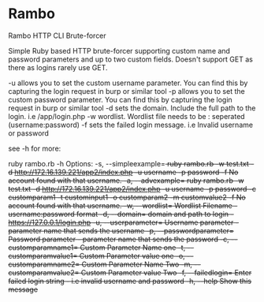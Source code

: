 # Rambo
Rambo HTTP CLI Brute-forcer


Simple Ruby based HTTP brute-forcer supporting custom name and password parameters and up to two custom fields. Doesn't support GET as there as logins rarely use GET.

-u allows you to set the custom username parameter. You can find this by capturing the login request in burp or similar tool
-p allows you to set the custom password parameter. You can find this by capturing the login request in burp or similar tool
-d sets the domain. Include the full path to the login. i.e /app/login.php
-w wordlist. Wordlist file needs to be : seperated (username:password)
-f sets the failed login message. i.e Invalid username or password

see -h for more:

 ruby rambo.rb -h
Options:
  -s, --simpleexample=<s>        ruby rambo.rb -w test.txt -d http://172.16.139.221/app2/index.php  -u username -p password  -f  No account found with that username. 
  -a, --advexample=<s>           ruby rambo.rb -w test.txt -d http://172.16.139.221/app2/index.php  -u username -p password -c customparam1 -t custominput1 -o customparam2 -m customvalue2 -f  No account found with that username.
  -w, --wordlist=<s>             Wordlist Filename - username:password format
  -d, --domain=<s>               domain and path to login - https://127.0.0.1/login.php
  -u, --userparameter=<s>        Username parameter - parameter name that sends the username
  -p, --passwordparameter=<s>    Password parameter - parameter name that sends the password
  -c, --customparamname1=<s>     Custom Parameter Name one
  -t, --customparamvalue1=<s>    Custom Parameter value one
  -o, --customparamname2=<s>     Custom Parameter Name Two
  -m, --customparamvalue2=<s>    Custom Parameter value Two
  -f, --failedlogin=<s>          Enter failed login string - i.e invalid username and password
  -h, --help                     Show this message
  
  
  
